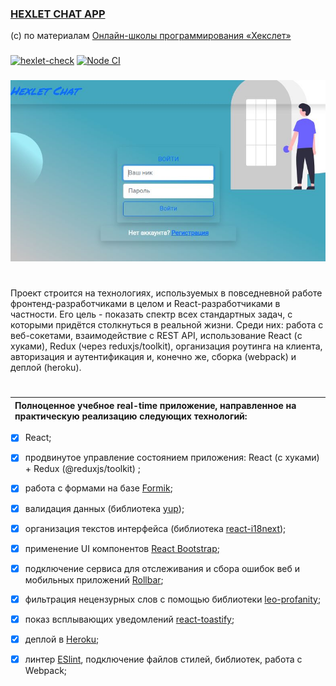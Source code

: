 ### [HEXLET CHAT APP](https://hexlet-study-chat.herokuapp.com/)

(с) по материалам [Онлайн-школы программирования «Хекслет»](https://ru.hexlet.io/)

###
[![hexlet-check](https://github.com/rddeveloper2019/frontend-project-lvl4/actions/workflows/hexlet-check.yml/badge.svg)](https://github.com/rddeveloper2019/frontend-project-lvl4/actions/workflows/hexlet-check.yml) [![Node CI](https://github.com/rddeveloper2019/frontend-project-lvl4/actions/workflows/nodejs.yml/badge.svg)](https://github.com/rddeveloper2019/frontend-project-lvl4/actions/workflows/nodejs.yml)
###
![](https://raw.githubusercontent.com/rddeveloper2019/publicfiles/main/hexlet-chat-app/hexlet-chat.jpg)


#
Проект строится на технологиях, используемых в повседневной работе фронтенд-разработчиками в целом и React-разработчиками в частности. Его цель - показать спектр всех стандартных задач, с которыми придётся столкнуться в реальной жизни. Среди них: работа с веб-сокетами, взаимодействие с REST API, использование React (с хуками), Redux (через reduxjs/toolkit), организация роутинга на клиента, авторизация и аутентификация и, конечно же, сборка (webpack) и деплой (heroku).

#

Полноценное учебное real-time приложение, направленное на практическую реализацию следующих технологий:|
| :------------ 

- [x] React; 
- [x] продвинутое управление состоянием приложения: React (с хуками) + Redux (@reduxjs/toolkit) ;
- [x] работа с формами на базе [Formik](https://formik.org/); 
- [x] валидация данных (библиотека  [yup](https://www.npmjs.com/package/yup)); 
- [x] организация текстов интерфейса (библиотека [react-i18next](https://react.i18next.com/)); 
- [x] применение UI компонентов [React Bootstrap](https://react-bootstrap.github.io/);
- [x] подключение сервиса для отслеживания и сбора ошибок веб и мобильных приложений [Rollbar](https://rollbar.com/); 
- [x] фильтрация нецензурных слов с помощью библиотеки [leo-profanity](https://github.com/jojoee/leo-profanity); 

 - [x] показ всплывающих уведомлений [react-toastify](https://www.npmjs.com/package/react-toastify); 

- [x] деплой в [Heroku](https://www.heroku.com/); 
- [x]  линтер [ESlint](https://eslint.org/), подключение файлов стилей, библиотек, работа с Webpack;

